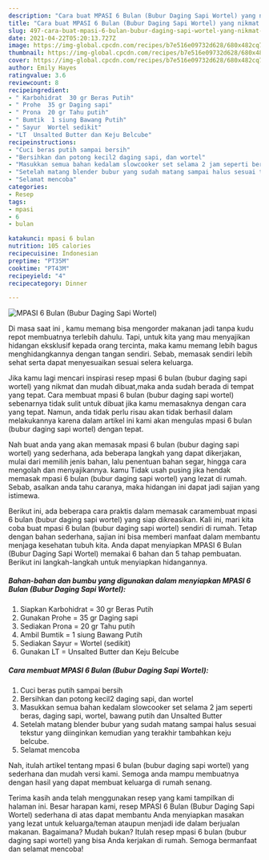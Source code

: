 ```yaml
---
description: "Cara buat MPASI 6 Bulan (Bubur Daging Sapi Wortel) yang nikmat dan Mudah Dibuat"
title: "Cara buat MPASI 6 Bulan (Bubur Daging Sapi Wortel) yang nikmat dan Mudah Dibuat"
slug: 497-cara-buat-mpasi-6-bulan-bubur-daging-sapi-wortel-yang-nikmat-dan-mudah-dibuat
date: 2021-04-22T05:20:13.727Z
image: https://img-global.cpcdn.com/recipes/b7e516e09732d628/680x482cq70/mpasi-6-bulan-bubur-daging-sapi-wortel-foto-resep-utama.jpg
thumbnail: https://img-global.cpcdn.com/recipes/b7e516e09732d628/680x482cq70/mpasi-6-bulan-bubur-daging-sapi-wortel-foto-resep-utama.jpg
cover: https://img-global.cpcdn.com/recipes/b7e516e09732d628/680x482cq70/mpasi-6-bulan-bubur-daging-sapi-wortel-foto-resep-utama.jpg
author: Emily Hayes
ratingvalue: 3.6
reviewcount: 8
recipeingredient:
- " Karbohidrat  30 gr Beras Putih"
- " Prohe  35 gr Daging sapi"
- " Prona  20 gr Tahu putih"
- " Bumtik  1 siung Bawang Putih"
- " Sayur  Wortel sedikit"
- "LT  Unsalted Butter dan Keju Belcube"
recipeinstructions:
- "Cuci beras putih sampai bersih"
- "Bersihkan dan potong kecil2 daging sapi, dan wortel"
- "Masukkan semua bahan kedalam slowcooker set selama 2 jam seperti beras, daging sapi, wortel, bawang putih dan Unsalted Butter"
- "Setelah matang blender bubur yang sudah matang sampai halus sesuai tekstur yang diinginkan kemudian yang terakhir tambahkan keju belcube."
- "Selamat mencoba"
categories:
- Resep
tags:
- mpasi
- 6
- bulan

katakunci: mpasi 6 bulan 
nutrition: 105 calories
recipecuisine: Indonesian
preptime: "PT35M"
cooktime: "PT43M"
recipeyield: "4"
recipecategory: Dinner

---
```



![MPASI 6 Bulan (Bubur Daging Sapi Wortel)](https://img-global.cpcdn.com/recipes/b7e516e09732d628/680x482cq70/mpasi-6-bulan-bubur-daging-sapi-wortel-foto-resep-utama.jpg)

Di masa  saat ini , kamu memang bisa mengorder makanan jadi tanpa kudu repot membuatnya terlebih dahulu. Tapi, untuk kita yang mau menyajikan hidangan eksklusif kepada orang tercinta, maka kamu memang lebih bagus menghidangkannya dengan tangan sendiri. Sebab, memasak sendiri lebih sehat serta dapat menyesuaikan sesuai selera keluarga.

Jika kamu lagi mencari inspirasi resep mpasi 6 bulan (bubur daging sapi wortel) yang nikmat dan mudah dibuat,maka anda sudah berada di tempat yang tepat. Cara membuat mpasi 6 bulan (bubur daging sapi wortel)  sebenarnya tidak sulit untuk dibuat jika kamu memasaknya dengan cara yang tepat. Namun, anda tidak perlu risau akan tidak berhasil dalam melakukannya 
karena dalam artikel ini kami akan mengulas mpasi 6 bulan (bubur daging sapi wortel) dengan tepat.  



Nah buat anda yang akan memasak mpasi 6 bulan (bubur daging sapi wortel) yang sederhana, ada beberapa langkah yang dapat dikerjakan, mulai dari memilih jenis bahan, lalu penentuan bahan segar, hingga cara mengolah dan menyajikannya. kamu Tidak usah pusing jika hendak memasak mpasi 6 bulan (bubur daging sapi wortel) yang lezat di rumah. Sebab, asalkan anda  tahu caranya, maka hidangan ini dapat jadi sajian yang istimewa.

Berikut ini, ada beberapa cara praktis  dalam memasak caramembuat mpasi 6 bulan (bubur daging sapi wortel) yang siap dikreasikan. Kali ini, mari kita coba buat mpasi 6 bulan (bubur daging sapi wortel) sendiri di rumah. Tetap dengan bahan sederhana, sajian ini bisa memberi manfaat dalam membantu menjaga kesehatan tubuh kita. Anda dapat menyiapkan MPASI 6 Bulan (Bubur Daging Sapi Wortel) memakai 6 bahan dan 5 tahap pembuatan. Berikut ini langkah-langkah untuk menyiapkan hidangannya.

<!--inarticleads1-->

##### Bahan-bahan dan bumbu yang digunakan dalam menyiapkan MPASI 6 Bulan (Bubur Daging Sapi Wortel):

1. Siapkan  Karbohidrat = 30 gr Beras Putih
1. Gunakan  Prohe = 35 gr Daging sapi
1. Sediakan  Prona = 20 gr Tahu putih
1. Ambil  Bumtik = 1 siung Bawang Putih
1. Sediakan  Sayur = Wortel (sedikit)
1. Gunakan LT = Unsalted Butter dan Keju Belcube




<!--inarticleads2-->

##### Cara membuat MPASI 6 Bulan (Bubur Daging Sapi Wortel):

1. Cuci beras putih sampai bersih
1. Bersihkan dan potong kecil2 daging sapi, dan wortel
1. Masukkan semua bahan kedalam slowcooker set selama 2 jam seperti beras, daging sapi, wortel, bawang putih dan Unsalted Butter
1. Setelah matang blender bubur yang sudah matang sampai halus sesuai tekstur yang diinginkan kemudian yang terakhir tambahkan keju belcube.
1. Selamat mencoba




Nah, itulah artikel tentang  mpasi 6 bulan (bubur daging sapi wortel)  yang sederhana dan mudah versi kami. Semoga anda mampu membuatnya dengan hasil yang dapat membuat keluarga di rumah senang. 

Terima kasih anda telah menggunakan resep yang kami tampilkan di halaman ini. Besar harapan kami, resep  MPASI 6 Bulan (Bubur Daging Sapi Wortel) sederhana di atas dapat membantu Anda menyiapkan masakan yang lezat untuk keluarga/teman ataupun menjadi ide dalam berjualan makanan. Bagaimana? Mudah bukan? Itulah resep mpasi 6 bulan (bubur daging sapi wortel) yang bisa Anda kerjakan di rumah. Semoga bermanfaat dan selamat mencoba!

